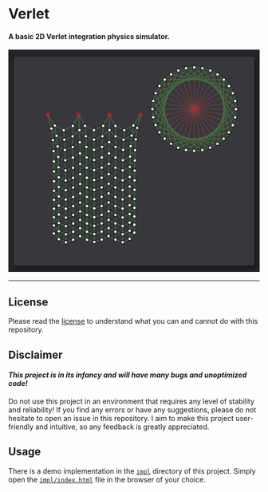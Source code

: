 # Verlet

#### A basic 2D Verlet integration physics simulator.

![preview.png](preview.png)

<hr />

## License

Please read the [license](LICENSE) to understand what you can and cannot do with this repository.

## Disclaimer

#### __*This project is in its infancy and will have many bugs and unoptimized code!*__

Do not use this project in an environment that requires any level of stability and reliability!
If you find any errors or have any suggestions, please do not hesitate to open an issue in this repository.
I aim to make this project user-friendly and intuitive, so any feedback is greatly appreciated.

## Usage

There is a demo implementation in the <a href="impl/"><code>impl</code></a> directory of this project.
Simply open the <a href="impl/index.html"><code>impl/index.html</code></a> file in the browser of your choice.